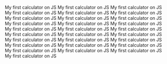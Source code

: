 My first calculator on JS
My first calculator on JS
My first calculator on JS
My first calculator on JS
My first calculator on JS
My first calculator on JS
My first calculator on JS
My first calculator on JS
My first calculator on JS
My first calculator on JS
My first calculator on JS
My first calculator on JS
My first calculator on JS
My first calculator on JS
My first calculator on JS
My first calculator on JS
My first calculator on JS
My first calculator on JS
My first calculator on JS
My first calculator on JS
My first calculator on JS
My first calculator on JS
My first calculator on JS
My first calculator on JS
My first calculator on JS
My first calculator on JS
My first calculator on JS
My first calculator on JS
